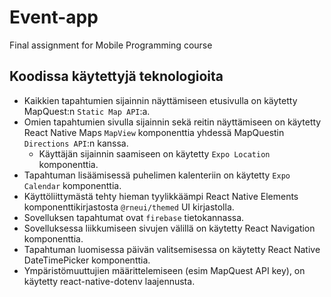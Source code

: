 # Event-app
Final assignment for Mobile Programming course

## Koodissa käytettyjä teknologioita
- Kaikkien tapahtumien sijainnin näyttämiseen etusivulla on käytetty MapQuest:n ``Static Map API``:a.
- Omien tapahtumien sivulla sijainnin sekä reitin näyttämiseen on käytetty React Native Maps ``MapView`` komponenttia yhdessä MapQuestin ``Directions API``:n kanssa.
  - Käyttäjän sijainnin saamiseen on käytetty ``Expo Location`` komponenttia.
- Tapahtuman lisäämisessä puhelimen kalenteriin on käytetty ``Expo Calendar`` komponenttia.
- Käyttöliittymästä tehty hieman tyylikkäämpi React Native Elements komponenttikirjastosta ``@rneui/themed`` UI kirjastolla.
- Sovelluksen tapahtumat ovat ``firebase`` tietokannassa.
- Sovelluksessa liikkumiseen sivujen välillä on käytetty React Navigation komponenttia.
- Tapahtuman luomisessa päivän valitsemisessa on käytetty React Native DateTimePicker komponenttia.
- Ympäristömuuttujien määrittelemiseen (esim MapQuest API key), on käytetty react-native-dotenv laajennusta.
